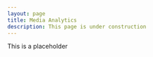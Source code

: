 ```yaml
---
layout: page
title: Media Analytics
description: This page is under construction
---
```

This is a placeholder
